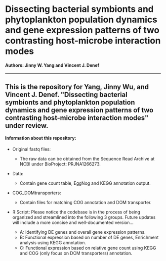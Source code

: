 # Dissecting bacterial symbionts and phytoplankton population dynamics and gene expression patterns of two contrasting host-microbe interaction modes
#### Authors: Jinny W. Yang and Vincent J. Denef

---
This is the repository for Yang, Jinny Wu, and Vincent J. Denef. "Dissecting bacterial symbionts and phytoplankton population dynamics and gene expression patterns of two contrasting host-microbe interaction modes" under review.
---

#### Information about this repository:
 - Original fastq files:
    - The raw data can be obtained from the Sequence Read Archive at NCBI under BioProject: PRJNA1266273.
 - Data:
    - Contain gene count table, EggNog and KEGG annotation output.
 - COG_DOMtransporters:
    - Contain files for matching COG annotation and DOM transporter.
      
 - R Script: Please notice the codebase is in the process of being organized and streamlined into the following 3 groups. Future updates will include a more concise and well-documented version...
   - A: Identifying DE genes and overall gene expression patterns.
   - B: Functional expression based on number of DE genes, Enrichment analysis using KEGG annotation.
   - C: Functional expression based on relative gene count using KEGG and COG (only focus on DOM transporters) annotation.
